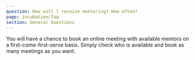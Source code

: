 ```yaml
---
question: How will l receive mentoring? How often?
page: incubation/faq
section: General Questions
---
```


You will have a chance to book an online meeting with available mentors on a first-come-first-serve basis. Simply check who is available and book as many meetings as you want.
